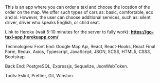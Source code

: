 This is an app where you can order a taxi and choose the location of the order on the map. We offer such types of cars as: basic, comfortable, eco and xl. However, the user can choose additional services, such as: silent driver, driver who speaks English, or child seat.

Link to Heroku (wait 5-10 minutes for the server to fully work): **https://go-taxi-app.herokuapp.com/**

Technologies:
Front End:
Google Map Api, React, React-Hooks, React Final Form, Redux, Axios, Typescript,  JavaScript, JSON, SCSS,  HTML5, CSS3, Bootstrap.

Back End:
PostgreSQL, Expressjs, Sequelize, JsonWebToken.

Tools: 
Eslint, Prettier, Git, Winston.

